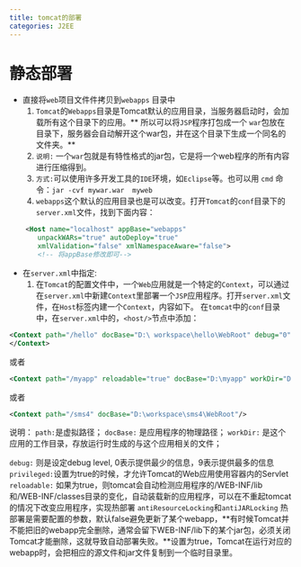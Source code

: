 ```yaml
---
title: tomcat的部署
categories: J2EE
---
```


# 静态部署
- 直接将`web`项目文件件拷贝到`webapps` 目录中
    1.  `Tomcat`的`Webapps`目录是Tomcat默认的应用目录，当服务器启动时，会加载所有这个目录下的应用。** 所以可以将`JSP`程序打包成一个 `war`包放在目录下，服务器会自动解开这个war包，并在这个目录下生成一个同名的文件夹。**
    2. `说明:` 一个`war`包就是有特性格式的jar包，它是将一个web程序的所有内容进行压缩得到。
    3. `方式:`可以使用许多开发工具的`IDE`环境，如`Eclipse`等。也可以用 `cmd` 命令：`jar -cvf mywar.war  myweb `
    4.  `webapps`这个默认的应用目录也是可以改变。打开`Tomcat`的`conf`目录下的`server.xml`文件，找到下面内容：
``` xml
    <Host name="localhost" appBase="webapps"
       unpackWARs="true" autoDeploy="true"
       xmlValidation="false" xmlNamespaceAware="false">
       <!-- 将appBase修改即可-->
```
- 在`server.xml`中指定:
    1. 在`Tomcat`的配置文件中，一个`Web`应用就是一个特定的`Context`，可以通过在`server.xml`中新建`Context`里部署一个`JSP`应用程序。打开`server.xml`文件，在`Host`标签内建一个`Context`，内容如下。
在`tomcat`中的`conf`目录中，在`server.xml`中的，`<host/>`节点中添加： 
``` xml
<Context path="/hello" docBase="D:\ workspace\hello\WebRoot" debug="0" privileged="true"> 
</Context>
```
或者
``` xml
<Context path="/myapp" reloadable="true" docBase="D:\myapp" workDir="D:\myapp\work"/>
```
或者
``` xml
<Context path="/sms4" docBase="D:\workspace\sms4\WebRoot"/>
```
说明：
`path:`是虚拟路径；
`docBase:` 是应用程序的物理路径；
`workDir:` 是这个应用的工作目录，存放运行时生成的与这个应用相关的文件；
 
`debug:` 则是设定debug level,  0表示提供最少的信息，9表示提供最多的信息
`privileged:`设置为true的时候，才允许Tomcat的Web应用使用容器内的Servlet
`reloadable:` 如果为true，则tomcat会自动检测应用程序的/WEB-INF/lib 和/WEB-INF/classes目录的变化，自动装载新的应用程序，可以在不重起tomcat的情况下改变应用程序，实现热部署
`antiResourceLocking`和`antiJARLocking`  热部署是需要配置的参数，默认false避免更新了某个webapp，**有时候Tomcat并不能把旧的webapp完全删除，通常会留下WEB-INF/lib下的某个jar包，必须关闭Tomcat才能删除，这就导致自动部署失败。**设置为true，Tomcat在运行对应的webapp时，会把相应的源文件和jar文件复制到一个临时目录里。